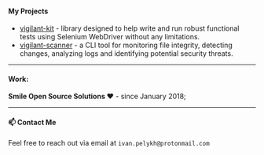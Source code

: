 <!--
**ivpel/ivpel** is a ✨ _special_ ✨ repository because its `README.md` (this file) appears on your GitHub profile.

Here are some ideas to get you started:

- 🔭 I’m currently working on ...
- 🌱 I’m currently learning ...
- 👯 I’m looking to collaborate on ...
- 🤔 I’m looking for help with ...
- 💬 Ask me about ...
- 📫 How to reach me: ...
- 😄 Pronouns: ...
- ⚡ Fun fact: ...
-->


#### My Projects
- [vigilant-kit](https://github.com/ivpel/vigilant-kit) - library designed to help write and run robust functional tests using Selenium WebDriver without any limitations.
- [vigilant-scanner](https://github.com/ivpel/vigilant-scanner) - a CLI tool for monitoring file integrity, detecting changes, analyzing logs and identifying potential security threats. 

---

#### **Work:**

**Smile Open Source Solutions ❤️**  -  since January 2018;


---

#### 📫 **Contact Me**
Feel free to reach out via email at `ivan.pelykh@protonmail.com`

